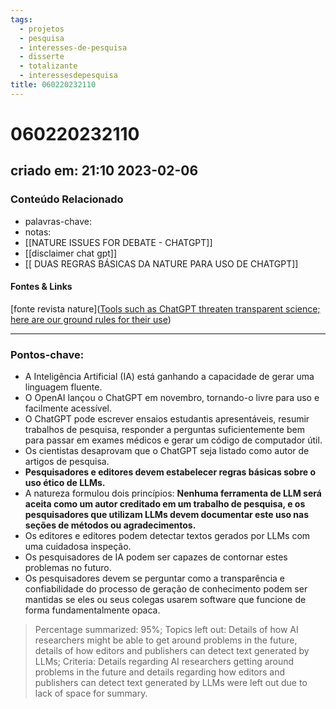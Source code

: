 ```yaml
---
tags:
  - projetos
  - pesquisa
  - interesses-de-pesquisa
  - disserte
  - totalizante
  - interessesdepesquisa
title: 060220232110
---
```

# 060220232110
## criado em: 21:10 2023-02-06

### Conteúdo Relacionado
- palavras-chave:
- notas: 
-  [[NATURE ISSUES FOR DEBATE - CHATGPT]]
- [[disclaimer chat gpt]]
- [[ DUAS REGRAS BÁSICAS DA NATURE PARA USO DE CHATGPT]]
#### Fontes & Links
[fonte revista nature]([Tools such as ChatGPT threaten transparent science; here are our ground rules for their use](https://www.nature.com/articles/d41586-023-00191-1))

---


### Pontos-chave: 
- A Inteligência Artificial (IA) está ganhando a capacidade de gerar uma linguagem fluente. 
- O OpenAI lançou o ChatGPT em novembro, tornando-o livre para uso e facilmente acessível. 
- O ChatGPT pode escrever ensaios estudantis apresentáveis, resumir trabalhos de pesquisa, responder a perguntas suficientemente bem para passar em exames médicos e gerar um código de computador útil. 
- Os cientistas desaprovam que o ChatGPT seja listado como autor de artigos de pesquisa. 
- **Pesquisadores e editores devem estabelecer regras básicas sobre o uso ético de LLMs.** 
- A natureza formulou dois princípios: **Nenhuma ferramenta de LLM será aceita como um autor creditado em um trabalho de pesquisa, e os pesquisadores que utilizam LLMs devem documentar este uso nas seções de métodos ou agradecimentos.** 
- Os editores e editores podem detectar textos gerados por LLMs com uma cuidadosa inspeção. 
- Os pesquisadores de IA podem ser capazes de contornar estes problemas no futuro. 
- Os pesquisadores devem se perguntar como a transparência e confiabilidade do processo de geração de conhecimento podem ser mantidas se eles ou seus colegas usarem software que funcione de forma fundamentalmente opaca. 

>Percentage summarized: 95%; Topics left out: Details of how AI researchers might be able to get around problems in the future, details of how editors and publishers can detect text generated by LLMs; Criteria: Details regarding AI researchers getting around problems in the future and details regarding how editors and publishers can detect text generated by LLMs were left out due to lack of space for summary.